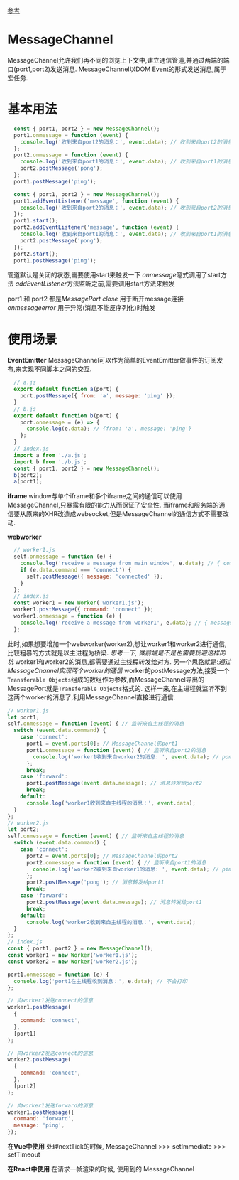 [参考](https://zhuanlan.zhihu.com/p/432726048)

# MessageChannel
MessageChannel允许我们再不同的浏览上下文中,建立通信管道,并通过两端的端口(port1,port2)发送消息.
MessageChannel以DOM Event的形式发送消息,属于宏任务.

# 基本用法
```js onmessage 写法
  const { port1, port2 } = new MessageChannel();
  port1.onmessage = function (event) {
    console.log('收到来自port2的消息：', event.data); // 收到来自port2的消息： pong
  };
  port2.onmessage = function (event) {
    console.log('收到来自port1的消息：', event.data); // 收到来自port1的消息： ping
    port2.postMessage('pong');
  };
  port1.postMessage('ping');
```
```js addEventListener 写法
  const { port1, port2 } = new MessageChannel();
  port1.addEventListener('message', function (event) {
    console.log('收到来自port2的消息：', event.data); // 收到来自port2的消息： pong
  });
  port1.start();
  port2.addEventListener('message', function (event) {
    console.log('收到来自port1的消息：', event.data); // 收到来自port1的消息： ping
    port2.postMessage('pong');
  });
  port2.start();
  port1.postMessage('ping');
```
管道默认是关闭的状态,需要使用start来触发一下
*onmessage*隐式调用了start方法
*addEventListener*方法监听之前,需要调用start方法来触发

port1 和 port2 都是*MessagePort*
*close* 用于断开message连接
*onmessageerror* 用于异常(消息不能反序列化)时触发

# 使用场景

**EventEmitter**
MessageChannel可以作为简单的EventEmitter做事件的订阅发布,来实现不同脚本之间的交互.
```js
  // a.js
  export default function a(port) {
    port.postMessage({ from: 'a', message: 'ping' });
  }
  // b.js
  export default function b(port) {
    port.onmessage = (e) => {
      console.log(e.data); // {from: 'a', message: 'ping'}
    };
  }
  // index.js
  import a from './a.js';
  import b from './b.js';
  const { port1, port2 } = new MessageChannel();
  b(port2);
  a(port1);
```

**iframe**
window与单个iframe和多个iframe之间的通信可以使用MessageChannel,只暴露有限的能力从而保证了安全性.
当iframe和服务端的通信要从原来的XHR改造成websocket,但是MessageChannel的通信方式不需要改动.

**webworker**
```js webworker进程和主进程的通信方式
  // worker1.js
  self.onmessage = function (e) {
    console.log('receive a message from main window', e.data); // { command: 'connect' }
    if (e.data.command === 'connect') {
      self.postMessage({ message: 'connected' });
    }
  };
  // index.js
  const worker1 = new Worker('worker1.js');
  worker1.postMessage({ command: 'connect' });
  worker1.onmessage = function (e) {
    console.log('receive a message from worker1', e.data); // { message: 'connected' }
  };
```
此时,如果想要增加一个webworker(worker2),想让worker1和worker2进行通信,比较粗暴的方式就是以主进程为桥梁.
*思考一下, 微前端是不是也需要规避这样的坑*
worker1和worker2的消息,都需要通过主线程转发给对方.
另一个思路就是:*通过MessageChannel实现两个worker的通信*
worker的postMessage方法,接受一个`Transferable Objects`组成的数组作为参数,而MessageChannel导出的MessagePort就是`Transferable Objects`格式的.
这样一来,在主进程就监听不到这两个worker的消息了,利用MessageChannel直接进行通信.
```js MessageChannel优化worker通信
// worker1.js
let port1;
self.onmessage = function (event) { // 监听来自主线程的消息
  switch (event.data.command) {
    case 'connect':
      port1 = event.ports[0]; // MessageChannel的port1
      port1.onmessage = function (event) { // 监听来自port2的消息
        console.log('worker1收到来自worker2的消息: ', event.data); // pong
      };
      break;
    case 'forward':
      port1.postMessage(event.data.message); // 消息转发给port2
      break;
    default:
      console.log('worker1收到来自主线程的消息：', event.data);
  }
};
// worker2.js
let port2;
self.onmessage = function (event) { // 监听来自主线程的消息
  switch (event.data.command) {
    case 'connect':
      port2 = event.ports[0]; // MessageChannel的port2
      port2.onmessage = function (event) { // 监听来自port1的消息
        console.log('worker2收到来自worker1的消息: ', event.data); // ping
      };
      port2.postMessage('pong'); // 消息转发给port1
      break;
    case 'forward':
      port2.postMessage(event.data.message); // 消息转发给port1
      break;
    default:
      console.log('worker2收到来自主线程的消息：', event.data);
  }
};
// index.js
const { port1, port2 } = new MessageChannel();
const worker1 = new Worker('worker1.js');
const worker2 = new Worker('worker2.js');

port1.onmessage = function (e) {
  console.log('port1在主线程收到消息：', e.data); // 不会打印
};

// 向worker1发送connect的信息
worker1.postMessage(
  {
    command: 'connect',
  },
  [port1]
);

// 向worker2发送connect的信息
worker2.postMessage(
  {
    command: 'connect',
  },
  [port2]
);

// 向worker1发送forward的消息
worker1.postMessage({
  command: 'forward',
  message: 'ping',
});
```

**在Vue中使用**
处理nextTick的时候, MessageChannel >>> setImmediate >>> setTimeout

**在React中使用**
在请求一帧渲染的时候, 使用到的 MessageChannel
